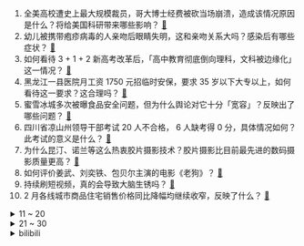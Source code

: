 1. 全美高校遭史上最大规模裁员，哥大博士经费被砍当场崩溃，造成该情况原因是什么？将给美国科研带来哪些影响？ [:link:](https://www.zhihu.com/question/15158950086)
2. 幼儿被携带疱疹病毒的人亲吻后眼睛失明，这和亲吻关系大吗？感染后有哪些症状？ [:link:](https://www.zhihu.com/question/15130519173)
3. 如何看待 3 + 1 + 2 新高考改革后，「高中教育彻底倒向理科，文科被边缘化」这一情况？ [:link:](https://www.zhihu.com/question/15180997737)
4. 黑龙江一县医院月工资 1750 元招临时安保，要求 35 岁以下大专以上，如何看待这一要求？这合理吗？ [:link:](https://www.zhihu.com/question/15177426906)
5. 蜜雪冰城多次被曝食品安全问题，但为什么舆论对它十分「宽容」？反映出了哪些问题？ [:link:](https://www.zhihu.com/question/15177193377)
6. 四川省凉山州领导干部考试 20 人不合格， 6 人缺考得 0 分，具体情况如何？此考试的意义是什么？ [:link:](https://www.zhihu.com/question/15153946775)
7. 为什么昆汀、诺兰等这么热衷胶片摄影技术？胶片摄影比目前最先进的数码摄影质量更高？ [:link:](https://www.zhihu.com/question/24696635)
8. 如何评价姜武、刘奕铁、包贝尔主演的电影《老狗》？ [:link:](https://www.zhihu.com/question/14874752775)
9. 持续刷短视频，真的会导致大脑生锈吗？ [:link:](https://www.zhihu.com/question/12611891042)
10. 2 月各线城市商品住宅销售价格同比降幅均继续收窄，反映了什么？ [:link:](https://www.zhihu.com/question/15156552297)
<details>
<summary>11 ~ 20</summary>

11. 如何看待百度副总裁谢广军两度回应女儿「开盒他人」？开盒他人要承担哪些法律责任？ [:link:](https://www.zhihu.com/question/15203312512)
12. 有哪些针对残疾人的经典设计？ [:link:](https://www.zhihu.com/question/21950633)
13. 美国还有能力建造一艘核动力航母么？ [:link:](https://www.zhihu.com/question/655321733)
14. 央视携手《哪吒 2》出品方打造《红楼梦》动画，你对类似的联动有何期待？ [:link:](https://www.zhihu.com/question/14741812503)
15. 比亚迪超级e平台是什么？有哪些黑科技值得期待？ [:link:](https://www.zhihu.com/question/15198264325)
16. 网传 36 岁浙大副教授相亲，要求女方 00 后形象好毕业于名校，如何看待此事？学校应该介入吗？ [:link:](https://www.zhihu.com/question/15195695402)
17. F1赛车手和战斗机驾驶员哪个难培养？ [:link:](https://www.zhihu.com/question/432677690)
18. 胡塞武装发出威胁美国誓言持续打击，也门再遭美军空袭，目前局势如何？美国此次空袭胡塞武装与以往有何不同？ [:link:](https://www.zhihu.com/question/15149302115)
19. 你印象最深的一次围棋比赛经历是？ [:link:](https://www.zhihu.com/question/369864217)
20. 如何看待当前俄罗斯股债汇市场全面飘红，全球投资者涌入试图抄底？释放了什么信号？ [:link:](https://www.zhihu.com/question/14910471703)
</details>
<details>
<summary>21 ~ 30</summary>

21. 有人说，黄河已成悬河，为何不用挖泥船把泥沙挖走，让黄河整体下移？ [:link:](https://www.zhihu.com/question/12718458871)
22. 如果我写个脚本，一直跌的股票一旦上涨就立刻（1s内）买，接着一旦下跌就立刻（1s内）卖，会怎样？ [:link:](https://www.zhihu.com/question/14788005414)
23. 健身圈为什么不能用花菜代替西兰花？ [:link:](https://www.zhihu.com/question/14768381995)
24. 想问问在日本各大城市旅游住哪比较好？ [:link:](https://www.zhihu.com/question/14826529695)
25. 百度副总裁女儿开盒争议使百度陷入舆论风波，百度怎么公关才能平息网友怒火？ [:link:](https://www.zhihu.com/question/15216755604)
26. 面试中有哪些「陷阱问题」需要重点关注，可以有效提升「入职成功率」？ [:link:](https://www.zhihu.com/question/14325024157)
27. 特朗普为台积电的在美投资金额加码，从原来 1000 亿美元增加到 2000 亿美元，如何看待此事？ [:link:](https://www.zhihu.com/question/15186836034)
28. 同时拿到「大厂外包岗」和「小公司正编岗」，钱差不多的话选哪个？如何判断？ [:link:](https://www.zhihu.com/question/14938080031)
29. 如何评价纪录片《牛奶是部文明史》？ [:link:](https://www.zhihu.com/question/14335658891)
30. 恒基兆业地产创始人李兆基去世，你对他有哪些印象？作为香港地产发展亲历者，他的商业传奇反映香港哪些变迁？ [:link:](https://www.zhihu.com/question/15210626328)
</details><details>
<summary>bilibili</summary>

</details>